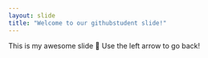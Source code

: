 ```yaml
---
layout: slide
title: "Welcome to our githubstudent slide!"
---
```

This is my awesome slide :tada:
Use the left arrow to go back!

